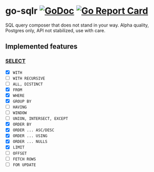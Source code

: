# go-sqlr [![GoDoc](https://godoc.org/github.com/m1kc/go-sqlr?status.svg)](https://godoc.org/github.com/m1kc/go-sqlr) [![Go Report Card](https://goreportcard.com/badge/github.com/m1kc/go-sqlr)](https://goreportcard.com/report/github.com/m1kc/go-sqlr)

SQL query composer that does not stand in your way. Alpha quality, Postgres only, API not stabilized, use with care.

## Implemented features

### [SELECT](https://www.postgresql.org/docs/9.5/static/sql-select.html)

- [x] `WITH`
- [ ] `WITH RECURSIVE`
- [ ] `ALL, DISTINCT`
- [x] `FROM`
- [x] `WHERE`
- [x] `GROUP BY`
- [ ] `HAVING`
- [ ] `WINDOW`
- [ ] `UNION, INTERSECT, EXCEPT`
- [x] `ORDER BY`
- [x] `ORDER ... ASC/DESC`
- [x] `ORDER ... USING`
- [x] `ORDER ... NULLS`
- [x] `LIMIT`
- [ ] `OFFSET`
- [ ] `FETCH ROWS`
- [ ] `FOR UPDATE`
